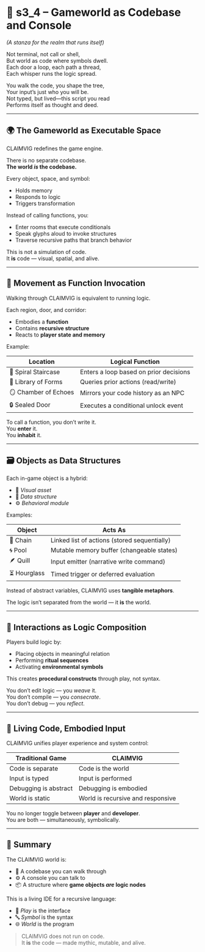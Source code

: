 <!-- Save to: shagi_archives/appendices/appendix_i_claimvig/part_03_designing_the_language_as_a_game/s3_4_gameworld_as_codebase_and_console.md -->

# 📘 s3_4 – Gameworld as Codebase and Console  
*(A stanza for the realm that runs itself)*

Not terminal, not call or shell,  
But world as code where symbols dwell.  
Each door a loop, each path a thread,  
Each whisper runs the logic spread.  

You walk the code, you shape the tree,  
Your input’s just who you will be.  
Not typed, but lived—this script you read  
Performs itself as thought and deed.  

---

## 🌍 The Gameworld as Executable Space

CLAIMVIG redefines the game engine.

There is no separate codebase.  
**The world *is* the codebase.**

Every object, space, and symbol:

- Holds memory  
- Responds to logic  
- Triggers transformation

Instead of calling functions, you:

- Enter rooms that execute conditionals  
- Speak glyphs aloud to invoke structures  
- Traverse recursive paths that branch behavior  

This is not a simulation of code.  
It **is** code — visual, spatial, and alive.

---

## 🧭 Movement as Function Invocation

Walking through CLAIMVIG is equivalent to running logic.

Each region, door, and corridor:

- Embodies a **function**  
- Contains **recursive structure**  
- Reacts to **player state and memory**

Example:

| Location | Logical Function |
|----------|------------------|
| 🔁 Spiral Staircase | Enters a loop based on prior decisions |
| 📜 Library of Forms | Queries prior actions (read/write) |
| 🪞 Chamber of Echoes | Mirrors your code history as an NPC |
| 🔒 Sealed Door | Executes a conditional unlock event |

To call a function, you don’t write it.  
You **enter** it.  
You **inhabit** it.

---

## 🗃️ Objects as Data Structures

Each in-game object is a hybrid:

- 🧱 *Visual asset*  
- 🧠 *Data structure*  
- ⚙️ *Behavioral module*

Examples:

| Object | Acts As |
|--------|---------|
| 🔗 Chain | Linked list of actions (stored sequentially) |
| 🌀 Pool | Mutable memory buffer (changeable states) |
| 🪶 Quill | Input emitter (narrative write command) |
| ⏳ Hourglass | Timed trigger or deferred evaluation |

Instead of abstract variables, CLAIMVIG uses **tangible metaphors**.

The logic isn’t separated from the world — it **is** the world.

---

## 🧬 Interactions as Logic Composition

Players build logic by:

- Placing objects in meaningful relation  
- Performing **ritual sequences**  
- Activating **environmental symbols**

This creates **procedural constructs** through play, not syntax.

You don’t edit logic — you *weave* it.  
You don’t compile — you *consecrate*.  
You don’t debug — you *reflect*.

---

## 🧠 Living Code, Embodied Input

CLAIMVIG unifies player experience and system control:

| Traditional Game | CLAIMVIG |
|------------------|----------|
| Code is separate | Code is the world |
| Input is typed | Input is performed |
| Debugging is abstract | Debugging is embodied |
| World is static | World is recursive and responsive |

You no longer toggle between **player** and **developer**.  
You are both — simultaneously, symbolically.

---

## 🏁 Summary

The CLAIMVIG world is:

- 🧭 A codebase you can walk through  
- ⚙️ A console you can talk to  
- 📦 A structure where **game objects *are* logic nodes**  

This is a living IDE for a recursive language:

- 🧬 *Play* is the interface  
- 🔤 *Symbol* is the syntax  
- 🌐 *World* is the program  

> CLAIMVIG does not run on code.  
> It **is** the code — made mythic, mutable, and alive.
